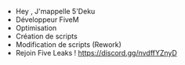 -  Hey , J'mappelle 5'Deku
-  Développeur FiveM
- Optimisation    
- Création de scripts
- Modification de scripts (Rework)
- Rejoin Five Leaks ! https://discord.gg/nvdffYZnyD
<!---
Rejoin Five Leaks ! https://discord.gg/nvdffYZnyD

--->
